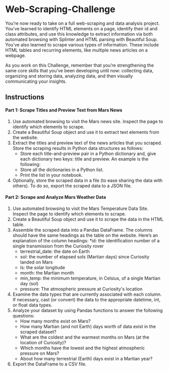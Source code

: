 # Web-Scraping-Challenge
You’re now ready to take on a full web-scraping and data analysis project. You’ve learned to identify HTML elements on a page, identify their id and class attributes, and use this knowledge to extract information via both automated browsing with Splinter and HTML parsing with Beautiful Soup. You’ve also learned to scrape various types of information. These include HTML tables and recurring elements, like multiple news articles on a webpage.

As you work on this Challenge, remember that you’re strengthening the same core skills that you’ve been developing until now: collecting data, organizing and storing data, analyzing data, and then visually communicating your insights.

## Instructions

#### Part 1: Scrape Titles and Preview Text from Mars News
1. Use automated browsing to visit the Mars news site. Inspect the page to identify which elements to scrape.
2. Create a Beautiful Soup object and use it to extract text elements from the website.
3. Extract the titles and preview text of the news articles that you scraped. Store the scraping results in Python data structures as follows:
   * Store each title-and-preview pair in a Python dictionary and, give each dictionary two keys: title and preview. An example is the following:
   * Store all the dictionaries in a Python list.
   * Print the list in your notebook.
4. Optionally, store the scraped data in a file (to ease sharing the data with others). To do so, export the scraped data to a JSON file.

#### Part 2: Scrape and Analyze Mars Weather Data
1. Use automated browsing to visit the Mars Temperature Data Site. Inspect the page to identify which elements to scrape.
2. Create a Beautiful Soup object and use it to scrape the data in the HTML table.
3. Assemble the scraped data into a Pandas DataFrame. The columns should have the same headings as the table on the website. Here’s an explanation of the column headings:
   *id: the identification number of a single transmission from the Curiosity rover
   * terrestrial_date: the date on Earth
   * sol: the number of elapsed sols (Martian days) since Curiosity landed on Mars
   * ls: the solar longitude
   * month: the Martian month
   * min_temp: the minimum temperature, in Celsius, of a single Martian day (sol)
   * pressure: The atmospheric pressure at Curiosity's location
4. Examine the data types that are currently associated with each column. If necessary, cast (or convert) the data to the appropriate datetime, int, or float data types.
5. Analyze your dataset by using Pandas functions to answer the following questions:
   * How many months exist on Mars?
   * How many Martian (and not Earth) days worth of data exist in the scraped dataset?
   * What are the coldest and the warmest months on Mars (at the location of Curiosity)?
   * Which months have the lowest and the highest atmospheric pressure on Mars?
   * About how many terrestrial (Earth) days exist in a Martian year?
6. Export the DataFrame to a CSV file.
